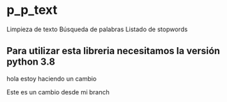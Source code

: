 # p_p_text
Limpieza de texto Búsqueda de palabras Listado de stopwords

## Para utilizar esta libreria necesitamos la versión python 3.8

hola estoy haciendo un cambio

Este es un cambio desde mi branch
